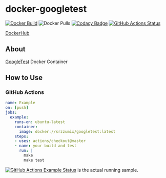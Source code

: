 # docker-googletest

[![Docker Build](https://github.com/srz-zumix/docker-googletest/actions/workflows/docker-build.yml/badge.svg)](https://github.com/srz-zumix/docker-googletest/actions/workflows/docker-build.yml)
![Docker Pulls](https://img.shields.io/docker/pulls/srzzumix/googletest)
[![Codacy Badge](https://api.codacy.com/project/badge/Grade/e44a06fa5dfa4b35bc457714a4e1161a)](https://app.codacy.com/app/srz-zumix/docker-googletest?utm_source=github.com&utm_medium=referral&utm_content=srz-zumix/docker-googletest&utm_campaign=Badge_Grade_Dashboard)
[![GitHub Actions Status](https://github.com/srz-zumix/docker-googletest/workflows/Example/badge.svg?branch=master)](https://github.com/srz-zumix/docker-googletest/actions)

<!-- [![Docker Cloud Build Status](https://img.shields.io/docker/cloud/build/srzzumix/googletest)](https://hub.docker.com/r/srzzumix/googletest/) -->

[DockerHub](https://hub.docker.com/r/srzzumix/googletest/)

## About

[GoogleTest](https://github.com/google/googletest) Docker Container

## How to Use

### GitHub Actions

```yml
name: Example
on: [push]
jobs:
  example:
    runs-on: ubuntu-latest
    container:
      image: docker://srzzumix/googletest:latest
    steps:
    - uses: actions/checkout@master
    - name: your build and test
      run: |
        make
        make test
```

[![GitHub Actions Example Status](https://github.com/srz-zumix/docker-googletest/workflows/Example/badge.svg?branch=master)](https://github.com/srz-zumix/docker-googletest/actions)
 is the actual running sample.
